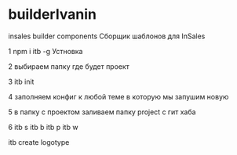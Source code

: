 # builderIvanin
insales builder components
Сборщик шаблонов для InSales

1 npm i itb -g Устновка

2 выбираем папку где будет проект

3 itb init

4 заполняем конфиг к любой теме в которую мы запушим новую

5 в папку с проектом заливаем папку project с гит хаба

6 itb s itb b itb p itb w

itb create logotype
